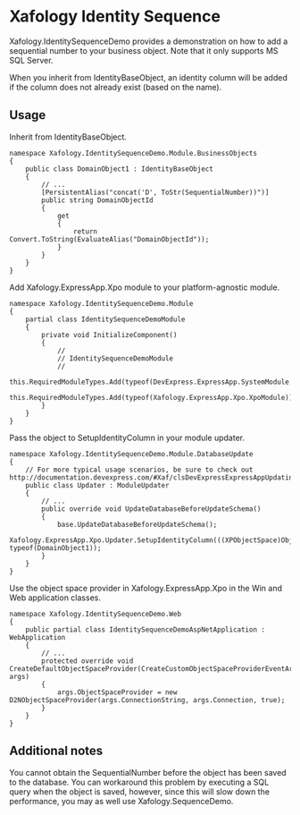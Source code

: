 Xafology Identity Sequence
=======

Xafology.IdentitySequenceDemo provides a demonstration on how to add a sequential number to your business object. Note that it only supports MS SQL Server.

When you inherit from IdentityBaseObject, an identity column will be added if the column does not already exist (based on the name).

Usage
-------

Inherit from IdentityBaseObject.

```
namespace Xafology.IdentitySequenceDemo.Module.BusinessObjects
{
	public class DomainObject1 : IdentityBaseObject
	{
		// ...
		[PersistentAlias("concat('D', ToStr(SequentialNumber))")]
		public string DomainObjectId
		{
			get
			{
				return Convert.ToString(EvaluateAlias("DomainObjectId"));
			}
		}	
	}
}
```

Add Xafology.ExpressApp.Xpo module to your platform-agnostic module.

```
namespace Xafology.IdentitySequenceDemo.Module
{
    partial class IdentitySequenceDemoModule
    {
        private void InitializeComponent()
        {
            // 
            // IdentitySequenceDemoModule
            // 
            this.RequiredModuleTypes.Add(typeof(DevExpress.ExpressApp.SystemModule.SystemModule));
            this.RequiredModuleTypes.Add(typeof(Xafology.ExpressApp.Xpo.XpoModule));
        }
    }
}
```

Pass the object to SetupIdentityColumn in your module updater.

```
namespace Xafology.IdentitySequenceDemo.Module.DatabaseUpdate
{
    // For more typical usage scenarios, be sure to check out http://documentation.devexpress.com/#Xaf/clsDevExpressExpressAppUpdatingModuleUpdatertopic
    public class Updater : ModuleUpdater
    {
		// ...
        public override void UpdateDatabaseBeforeUpdateSchema()
        {
            base.UpdateDatabaseBeforeUpdateSchema();
            Xafology.ExpressApp.Xpo.Updater.SetupIdentityColumn(((XPObjectSpace)ObjectSpace).Session, typeof(DomainObject1));
        }
    }
}
```

Use the object space provider in Xafology.ExpressApp.Xpo in the Win and Web application classes.

```
namespace Xafology.IdentitySequenceDemo.Web
{
    public partial class IdentitySequenceDemoAspNetApplication : WebApplication
    {
		// ...
        protected override void CreateDefaultObjectSpaceProvider(CreateCustomObjectSpaceProviderEventArgs args)
        {
            args.ObjectSpaceProvider = new D2NObjectSpaceProvider(args.ConnectionString, args.Connection, true);
        }
	}
}
```

Additional notes
-------

You cannot obtain the SequentialNumber before the object has been saved to the database. You can workaround this problem by executing a SQL query when the object is saved, however, since this will slow down the performance, you may as well use Xafology.SequenceDemo.
